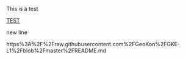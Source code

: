 This is a test

[TEST](https://g.gravizo.com/source/custom_mark10?https%3A%2F%2Fraw.githubusercontent.com%2FGeoKon%2FGKE-L1%2Fmaster%2FREADME.md)

<!---
custom_mark10
  digraph G {
    A -> B -> C
  }
custom_mark10
--->
new line

https%3A%2F%2Fraw.githubusercontent.com%2FGeoKon%2FGKE-L1%2Fblob%2Fmaster%2FREADME.md
